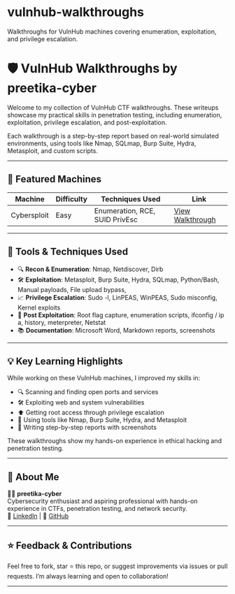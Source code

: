 # vulnhub-walkthroughs
Walkthroughs for VulnHub machines covering enumeration, exploitation, and privilege escalation. 
# 🛡️ VulnHub Walkthroughs by preetika-cyber

Welcome to my collection of VulnHub CTF walkthroughs. These writeups showcase my practical skills in penetration testing, including enumeration, exploitation, privilege escalation, and post-exploitation.

Each walkthrough is a step-by-step report based on real-world simulated environments, using tools like Nmap, SQLmap, Burp Suite, Hydra, Metasploit, and custom scripts.

---

## 🚀 Featured Machines

| Machine | Difficulty | Techniques Used  | Link  |
|---------|------------|------------------|-------|
| Cybersploit | Easy | Enumeration, RCE, SUID PrivEsc | [View Walkthrough](./cybersploit/README.md) |

---

## 🧰 Tools & Techniques Used

- 🔍 **Recon & Enumeration**: Nmap, Netdiscover, Dirb
- 🛠️ **Exploitation**: Metasploit, Burp Suite, Hydra, SQLmap, Python/Bash, Manual payloads, File upload bypass,
- 📈 **Privilege Escalation**: Sudo -l, LinPEAS, WinPEAS, Sudo misconfig, Kernel exploits
- 🧪 **Post Exploitation**: Root flag capture, enumeration scripts, ifconfig / ip a, history, meterpreter, Netstat
- 📚 **Documentation**: Microsoft Word, Markdown reports, screenshots

---

## 💡 Key Learning Highlights

While working on these VulnHub machines, I improved my skills in:

- 🔍 Scanning and finding open ports and services
- 🛠️ Exploiting web and system vulnerabilities
- ⬆️ Getting root access through privilege escalation
- 🧪 Using tools like Nmap, Burp Suite, Hydra, and Metasploit
- 📝 Writing step-by-step reports with screenshots

These walkthroughs show my hands-on experience in ethical hacking and penetration testing.

---

## 📌 About Me

👩‍💻 **preetika-cyber**  
Cybersecurity enthusiast and aspiring professional with hands-on experience in CTFs, penetration testing, and network security.  
🔗 [LinkedIn](https://www.linkedin.com/in/preetika-rastogi-b54049243/) | 🔐 [GitHub](https://github.com/preetika-cyber)

---

## ⭐ Feedback & Contributions

Feel free to fork, star ⭐ this repo, or suggest improvements via issues or pull requests. I’m always learning and open to collaboration!

---

